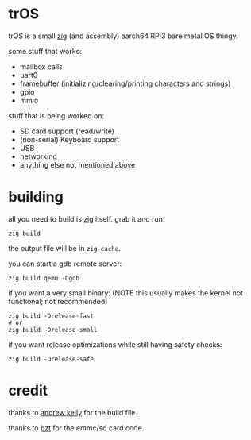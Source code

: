 # trOS
trOS is a small [zig](https://ziglang.org) (and assembly) aarch64 RPI3 bare metal OS thingy.

some stuff that works:
* mailbox calls
* uart0
* framebuffer (initializing/clearing/printing characters and strings)
* gpio
* mmio

stuff that is being worked on:
* SD card support (read/write)
* (non-serial) Keyboard support
* USB
* networking
* anything else not mentioned above

# building
all you need to build is [zig](https://ziglang.org) itself. grab it and run:

```
zig build
```

the output file will be in `zig-cache`.

you can start a gdb remote server:

```
zig build qemu -Dgdb
```

if you want a very small binary: (NOTE this usually makes the kernel not functional; not recommended)

```
zig build -Drelease-fast
# or
zig build -Drelease-small
```

if you want release optimizations while still having safety checks:

```
zig build -Drelease-safe
```

# credit

thanks to [andrew kelly](https://github.com/andrewrk/clashos/) for the build file.

thanks to [bzt](https://github.com/bztsrc/raspi3-tutorial/blob/master/0B_readsector) for the emmc/sd card code.
